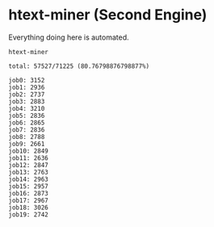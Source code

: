 # htext-miner (Second Engine)

Everything doing here is automated.

```
htext-miner

total: 57527/71225 (80.76798876798877%)

job0: 3152
job1: 2936
job2: 2737
job3: 2883
job4: 3210
job5: 2836
job6: 2865
job7: 2836
job8: 2788
job9: 2661
job10: 2849
job11: 2636
job12: 2847
job13: 2763
job14: 2963
job15: 2957
job16: 2873
job17: 2967
job18: 3026
job19: 2742
```